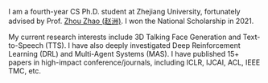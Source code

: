 I am a fourth-year CS Ph.D. student at Zhejiang University, fortunately advised by Prof. [Zhou Zhao (赵洲)](https://person.zju.edu.cn/zhaozhou). I won the National Scholarship in 2021.

My current research interests include 3D Talking Face Generation and Text-to-Speech (TTS). I have also deeply investigated Deep Reinforcement Learning (DRL) and  Multi-Agent Systems (MAS). I have published 15+ papers in high-impact conference/journals, including ICLR, IJCAI, ACL, IEEE TMC, etc.

